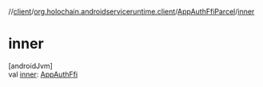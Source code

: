 //[client](../../../index.md)/[org.holochain.androidserviceruntime.client](../index.md)/[AppAuthFfiParcel](index.md)/[inner](inner.md)

# inner

[androidJvm]\
val [inner](inner.md): [AppAuthFfi](../-app-auth-ffi/index.md)